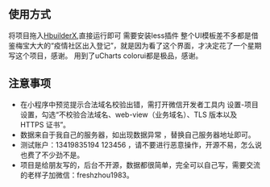 ## 使用方式
将项目拖入[HbuilderX](http://www.dcloud.io/hbuilderx.html),直接运行即可
需要安装less插件
整个UI模板差不多都是借鉴梅宝大大的“疫情社区出入登记”，就是因为看了这个界面，才决定花了一个星期写这个项目，感谢。
用到了uCharts colorui都是极品，感谢。

## 注意事项
* 在小程序中预览提示合法域名校验出错，需打开微信开发者工具内 设置-项目设置，勾选“不校验合法域名、web-view（业务域名）、TLS 版本以及 HTTPS 证书”。
* 数据来自于我自己的服务器，如出现数据异常 ，替换自己服务器地址即可。
* 测试账户：13419835194    123456 ，请不要进行恶意操作，开源不易，怎么说也费了不少劲不是。
* 项目是给朋友写的，后台不开源，数据都很简单，完全可以自己写，需要交流的老样子加微信：freshzhou1983。